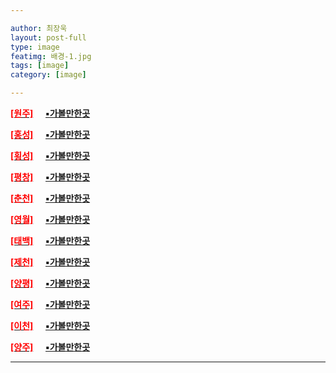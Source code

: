 ```yaml
---

author: 최장욱
layout: post-full
type: image
featimg: 배경-1.jpg
tags: [image]
category: [image]

---
```


[<span style="color:red">**[원주]**</span>](https://www.google.co.kr/maps/search/%EC%9B%90%EC%A3%BC+%EA%B0%80%EB%B3%BC%EB%A7%8C%ED%95%9C%EA%B3%B3/@37.3247229,127.7790401,11z/data=!3m1!4b1?hl=ko)&nbsp;&nbsp;&nbsp;&nbsp;&nbsp;[**▪가볼만한곳**](https://fn3995.tistory.com/122) <br>


[<span style="color:red">**[홍성]**</span>](https://www.google.co.kr/maps/search/%ED%99%8D%EC%B2%9C+%EA%B0%80%EB%B3%BC%EB%A7%8C%ED%95%9C%EA%B3%B3/@37.3246839,127.3586331,9z/data=!3m1!4b1?hl=ko)&nbsp;&nbsp;&nbsp;&nbsp;&nbsp;[**▪가볼만한곳**](https://fn3995.tistory.com/82) <br>

[<span style="color:red">**[횡성]**</span>](https://www.google.co.kr/maps/search/%ED%9A%A1%EC%84%B1+%EA%B0%80%EB%B3%BC%EB%A7%8C%ED%95%9C%EA%B3%B3/@37.3237663,127.3586083,9z/data=!3m1!4b1?hl=ko)&nbsp;&nbsp;&nbsp;&nbsp;&nbsp;[**▪가볼만한곳**](https://fafa-mama.tistory.com/18) <br>


[<span style="color:red">**[평창]**</span>](https://www.google.co.kr/maps/search/%ED%8F%89%EC%B0%BD+%EA%B0%80%EB%B3%BC%EB%A7%8C%ED%95%9C%EA%B3%B3/@37.3233076,127.3585959,9z/data=!3m1!4b1?hl=ko)&nbsp;&nbsp;&nbsp;&nbsp;&nbsp;[**▪가볼만한곳**](https://fn3995.tistory.com/45) <br>


[<span style="color:red">**[춘천]**</span>](https://www.google.co.kr/maps/search/%EC%B6%98%EC%B2%9C+%EA%B0%80%EB%B3%BC%EB%A7%8C%ED%95%9C%EA%B3%B3/@37.888358,127.5335459,11z/data=!3m1!4b1?hl=ko)&nbsp;&nbsp;&nbsp;&nbsp;&nbsp;[**▪가볼만한곳**](https://fn3995.tistory.com/78) <br>


[<span style="color:red">**[영월]**</span>](https://www.google.co.kr/maps/search/%EC%98%81%EC%9B%94+%EA%B0%80%EB%B3%BC%EB%A7%8C%ED%95%9C%EA%B3%B3/@37.2457477,128.2937645,11z/data=!3m1!4b1?hl=ko)&nbsp;&nbsp;&nbsp;&nbsp;&nbsp;[**▪가볼만한곳**](https://lovedou.qls1224.co.kr/entry/%EC%98%81%EC%9B%94-%EA%B0%80%EB%B3%BC%EB%A7%8C%ED%95%9C%EA%B3%B3-%EB%B2%A0%EC%8A%A4%ED%8A%B810-%EC%B6%94%EC%B2%9C-%EB%AA%85%EC%86%8C) <br>


[<span style="color:red">**[태백]**</span>](https://www.google.co.kr/maps/search/%ED%83%9C%EB%B0%B1+%EA%B0%80%EB%B3%BC%EB%A7%8C%ED%95%9C%EA%B3%B3/@37.1618458,128.9156719,12z/data=!3m1!4b1?hl=ko)&nbsp;&nbsp;&nbsp;&nbsp;&nbsp;[**▪가볼만한곳**](https://fn3995.tistory.com/42) <br>

[<span style="color:red">**[제천]**</span>](https://www.google.co.kr/maps/search/%EC%A0%9C%EC%B2%9C+%EA%B0%80%EB%B3%BC%EB%A7%8C%ED%95%9C%EA%B3%B3/@37.1617371,128.4252181,9z/data=!3m1!4b1?hl=ko)&nbsp;&nbsp;&nbsp;&nbsp;&nbsp;[**▪가볼만한곳**](https://brunch.co.kr/@hotelscomkr/786) <br>


[<span style="color:red">**[양평]**</span>](https://www.google.co.kr/maps/search/%EC%96%91%ED%8F%89+%EA%B0%80%EB%B3%BC%EB%A7%8C%ED%95%9C%EA%B3%B3/@37.5437159,127.3257859,11z/data=!3m1!4b1?hl=ko)&nbsp;&nbsp;&nbsp;&nbsp;&nbsp;[**▪가볼만한곳**](https://fn3995.tistory.com/43) <br>


[<span style="color:red">**[여주]**</span>](https://www.google.co.kr/maps/search/%EC%97%AC%EC%A3%BC+%EA%B0%80%EB%B3%BC%EB%A7%8C%ED%95%9C%EA%B3%B3/@37.5444739,127.3257844,11z/data=!3m1!4b1?hl=ko)&nbsp;&nbsp;&nbsp;&nbsp;&nbsp;[**▪가볼만한곳**](https://fn3995.tistory.com/54) <br>


[<span style="color:red">**[이천]**</span>](https://www.google.co.kr/maps/search/%EC%9D%B4%EC%B2%9C+%EA%B0%80%EB%B3%BC%EB%A7%8C%ED%95%9C%EA%B3%B3/@37.2199974,127.3210605,11z/data=!3m1!4b1?hl=ko)&nbsp;&nbsp;&nbsp;&nbsp;&nbsp;[**▪가볼만한곳**](https://fn3995.tistory.com/140) <br>


[<span style="color:red">**[양주]**</span>](https://www.google.co.kr/maps/search/%EC%96%91%EC%A3%BC+%EA%B0%80%EB%B3%BC%EB%A7%8C%ED%95%9C%EA%B3%B3/@37.2199617,126.9006532,9z/data=!3m1!4b1?hl=ko)&nbsp;&nbsp;&nbsp;&nbsp;&nbsp;[**▪가볼만한곳**](https://fn3995.tistory.com/55)


---
